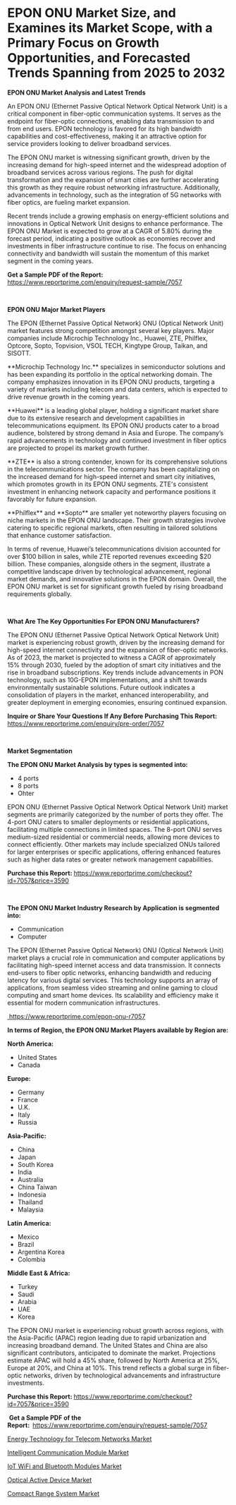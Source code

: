 <p><h1>EPON ONU Market Size, and Examines its Market Scope, with a Primary Focus on Growth Opportunities, and Forecasted Trends Spanning from 2025 to 2032</h1></p><p><strong>EPON ONU Market Analysis and Latest Trends</strong></p>
<p><p>An EPON ONU (Ethernet Passive Optical Network Optical Network Unit) is a critical component in fiber-optic communication systems. It serves as the endpoint for fiber-optic connections, enabling data transmission to and from end users. EPON technology is favored for its high bandwidth capabilities and cost-effectiveness, making it an attractive option for service providers looking to deliver broadband services.</p><p>The EPON ONU market is witnessing significant growth, driven by the increasing demand for high-speed internet and the widespread adoption of broadband services across various regions. The push for digital transformation and the expansion of smart cities are further accelerating this growth as they require robust networking infrastructure. Additionally, advancements in technology, such as the integration of 5G networks with fiber optics, are fueling market expansion.</p><p>Recent trends include a growing emphasis on energy-efficient solutions and innovations in Optical Network Unit designs to enhance performance. The EPON ONU Market is expected to grow at a CAGR of 5.80% during the forecast period, indicating a positive outlook as economies recover and investments in fiber infrastructure continue to rise. The focus on enhancing connectivity and bandwidth will sustain the momentum of this market segment in the coming years.</p></p>
<p><strong>Get a Sample PDF of the Report:&nbsp;</strong> <a href="https://www.reportprime.com/enquiry/request-sample/7057?utm_campaign=1113&utm_medium=2&utm_source=Github&utm_content=ia&utm_term=19032025&utm_id=epon-onu">https://www.reportprime.com/enquiry/request-sample/7057</a></p>
<p>&nbsp;</p>
<p><strong>EPON ONU Major Market Players</strong></p>
<p><p>The EPON (Ethernet Passive Optical Network) ONU (Optical Network Unit) market features strong competition amongst several key players. Major companies include Microchip Technology Inc., Huawei, ZTE, Philflex, Optcore, Sopto, Topvision, VSOL TECH, Kingtype Group, Taikan, and SISOTT.</p><p>**Microchip Technology Inc.** specializes in semiconductor solutions and has been expanding its portfolio in the optical networking domain. The company emphasizes innovation in its EPON ONU products, targeting a variety of markets including telecom and data centers, which is expected to drive revenue growth in the coming years.</p><p>**Huawei** is a leading global player, holding a significant market share due to its extensive research and development capabilities in telecommunications equipment. Its EPON ONU products cater to a broad audience, bolstered by strong demand in Asia and Europe. The company’s rapid advancements in technology and continued investment in fiber optics are projected to propel its market growth further.</p><p>**ZTE** is also a strong contender, known for its comprehensive solutions in the telecommunications sector. The company has been capitalizing on the increased demand for high-speed internet and smart city initiatives, which promotes growth in its EPON ONU segments. ZTE's consistent investment in enhancing network capacity and performance positions it favorably for future expansion.</p><p>**Philflex** and **Sopto** are smaller yet noteworthy players focusing on niche markets in the EPON ONU landscape. Their growth strategies involve catering to specific regional markets, often resulting in tailored solutions that enhance customer satisfaction.</p><p>In terms of revenue, Huawei’s telecommunications division accounted for over $100 billion in sales, while ZTE reported revenues exceeding $20 billion. These companies, alongside others in the segment, illustrate a competitive landscape driven by technological advancement, regional market demands, and innovative solutions in the EPON domain. Overall, the EPON ONU market is set for significant growth fueled by rising broadband requirements globally.</p></p>
<p>&nbsp;</p>
<p><strong>What Are The Key Opportunities For EPON ONU Manufacturers?</strong></p>
<p><p>The EPON ONU (Ethernet Passive Optical Network Optical Network Unit) market is experiencing robust growth, driven by the increasing demand for high-speed internet connectivity and the expansion of fiber-optic networks. As of 2023, the market is projected to witness a CAGR of approximately 15% through 2030, fueled by the adoption of smart city initiatives and the rise in broadband subscriptions. Key trends include advancements in PON technology, such as 10G-EPON implementations, and a shift towards environmentally sustainable solutions. Future outlook indicates a consolidation of players in the market, enhanced interoperability, and greater deployment in emerging economies, ensuring continued expansion.</p></p>
<p><strong>Inquire or Share Your Questions If Any Before Purchasing This Report:</strong> <a href="https://www.reportprime.com/enquiry/pre-order/7057?utm_campaign=1113&utm_medium=2&utm_source=Github&utm_content=ia&utm_term=19032025&utm_id=epon-onu">https://www.reportprime.com/enquiry/pre-order/7057</a></p>
<p>&nbsp;</p>
<p><strong>Market Segmentation</strong></p>
<p><strong>The EPON ONU Market Analysis by types is segmented into:</strong></p>
<p><ul><li>4 ports</li><li>8 ports</li><li>Ohter</li></ul></p>
<p><p>EPON ONU (Ethernet Passive Optical Network Optical Network Unit) market segments are primarily categorized by the number of ports they offer. The 4-port ONU caters to smaller deployments or residential applications, facilitating multiple connections in limited spaces. The 8-port ONU serves medium-sized residential or commercial needs, allowing more devices to connect efficiently. Other markets may include specialized ONUs tailored for larger enterprises or specific applications, offering enhanced features such as higher data rates or greater network management capabilities.</p></p>
<p><strong>Purchase this Report:&nbsp;</strong><a href="https://www.reportprime.com/checkout?id=7057&price=3590&utm_campaign=1113&utm_medium=2&utm_source=Github&utm_content=ia&utm_term=19032025&utm_id=epon-onu">https://www.reportprime.com/checkout?id=7057&price=3590</a></p>
<p>&nbsp;</p>
<p><strong>The EPON ONU Market Industry Research by Application is segmented into:</strong></p>
<p><ul><li>Communication</li><li>Computer</li></ul></p>
<p><p>The EPON (Ethernet Passive Optical Network) ONU (Optical Network Unit) market plays a crucial role in communication and computer applications by facilitating high-speed internet access and data transmission. It connects end-users to fiber optic networks, enhancing bandwidth and reducing latency for various digital services. This technology supports an array of applications, from seamless video streaming and online gaming to cloud computing and smart home devices. Its scalability and efficiency make it essential for modern communication infrastructures.</p></p>
<p><a href="https://www.reportprime.com/epon-onu-r7057?utm_campaign=1113&utm_medium=2&utm_source=Github&utm_content=ia&utm_term=19032025&utm_id=epon-onu">&nbsp;https://www.reportprime.com/epon-onu-r7057</a></p>
<p><strong>In terms of Region, the EPON ONU Market Players available by Region are:</strong></p>
<p>
    <p> <strong> North America: </strong>
        <ul>
            <li>United States</li>
            <li>Canada</li>
        </ul>
        </p> 
    <p> <strong> Europe: </strong>
        <ul>
            <li>Germany</li>
            <li>France</li>
            <li>U.K.</li>
            <li>Italy</li>
            <li>Russia</li>
        </ul>
        </p> 
    <p> <strong> Asia-Pacific: </strong>
        <ul>
            <li>China</li>
            <li>Japan</li>
            <li>South Korea</li>
            <li>India</li>
            <li>Australia</li>
            <li>China Taiwan</li>
            <li>Indonesia</li>
            <li>Thailand</li>
            <li>Malaysia</li>
        </ul>
        </p> 
    <p> <strong> Latin America: </strong>
        <ul>
            <li>Mexico</li>
            <li>Brazil</li>
            <li>Argentina Korea</li>
            <li>Colombia</li>
        </ul>
        </p> 
    <p> <strong> Middle East & Africa: </strong>
        <ul>
            <li>Turkey</li>
            <li>Saudi</li>
            <li>Arabia</li>
            <li>UAE</li>
            <li>Korea</li>
        </ul>
    </p>
    </p>
<p><p>The EPON ONU market is experiencing robust growth across regions, with the Asia-Pacific (APAC) region leading due to rapid urbanization and increasing broadband demand. The United States and China are also significant contributors, anticipated to dominate the market. Projections estimate APAC will hold a 45% share, followed by North America at 25%, Europe at 20%, and China at 10%. This trend reflects a global surge in fiber-optic networks, driven by technological advancements and infrastructure investments.</p></p>
<p><strong>Purchase this Report: </strong><a href="https://www.reportprime.com/checkout?id=7057&price=3590&utm_campaign=1113&utm_medium=2&utm_source=Github&utm_content=ia&utm_term=19032025&utm_id=epon-onu">https://www.reportprime.com/checkout?id=7057&price=3590</a></p>
<p>&nbsp;<strong>Get a Sample PDF of the Report:&nbsp;&nbsp;</strong><a href="https://www.reportprime.com/enquiry/request-sample/7057?utm_campaign=1113&utm_medium=2&utm_source=Github&utm_content=ia&utm_term=19032025&utm_id=epon-onu">https://www.reportprime.com/enquiry/request-sample/7057</a></p>
<p><strong></strong></p>
<p><p><a href="https://github.com/seemagarbeha/Market-Research-Report-List-1/blob/main/energy-technology-for-telecom-networks-market.md?utm_campaign=1113&utm_medium=2&utm_source=Github&utm_content=ia&utm_term=19032025&utm_id=epon-onu">Energy Technology for Telecom Networks Market</a></p><p><a href="https://github.com/edderkoliso1/Market-Research-Report-List-1/blob/main/intelligent-communication-module-market.md?utm_campaign=1113&utm_medium=2&utm_source=Github&utm_content=ia&utm_term=19032025&utm_id=epon-onu">Intelligent Communication Module Market</a></p><p><a href="https://github.com/gorbaicodaro/Market-Research-Report-List-1/blob/main/iot-wifi-and-bluetooth-modules-market.md?utm_campaign=1113&utm_medium=2&utm_source=Github&utm_content=ia&utm_term=19032025&utm_id=epon-onu">IoT WiFi and Bluetooth Modules Market</a></p><p><a href="https://github.com/mafeasavzal/Market-Research-Report-List-1/blob/main/optical-active-device-market.md?utm_campaign=1113&utm_medium=2&utm_source=Github&utm_content=ia&utm_term=19032025&utm_id=epon-onu">Optical Active Device Market</a></p><p><a href="https://github.com/sarialahipff/Market-Research-Report-List-1/blob/main/compact-range-system-market.md?utm_campaign=1113&utm_medium=2&utm_source=Github&utm_content=ia&utm_term=19032025&utm_id=epon-onu">Compact Range System Market</a></p></p>